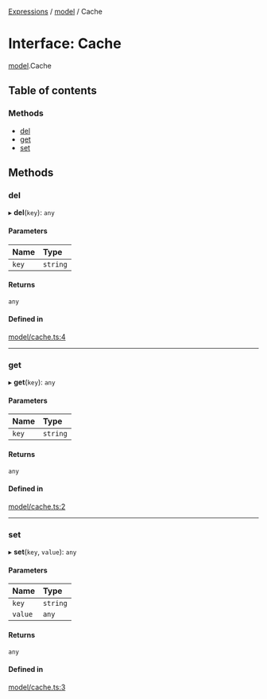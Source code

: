 [Expressions](../README.md) / [model](../modules/model.md) / Cache

# Interface: Cache

[model](../modules/model.md).Cache

## Table of contents

### Methods

- [del](model.Cache.md#del)
- [get](model.Cache.md#get)
- [set](model.Cache.md#set)

## Methods

### del

▸ **del**(`key`): `any`

#### Parameters

| Name | Type |
| :------ | :------ |
| `key` | `string` |

#### Returns

`any`

#### Defined in

[model/cache.ts:4](https://github.com/FlavioLionelRita/js-expressions/blob/15d1765/src/lib/model/cache.ts#L4)

___

### get

▸ **get**(`key`): `any`

#### Parameters

| Name | Type |
| :------ | :------ |
| `key` | `string` |

#### Returns

`any`

#### Defined in

[model/cache.ts:2](https://github.com/FlavioLionelRita/js-expressions/blob/15d1765/src/lib/model/cache.ts#L2)

___

### set

▸ **set**(`key`, `value`): `any`

#### Parameters

| Name | Type |
| :------ | :------ |
| `key` | `string` |
| `value` | `any` |

#### Returns

`any`

#### Defined in

[model/cache.ts:3](https://github.com/FlavioLionelRita/js-expressions/blob/15d1765/src/lib/model/cache.ts#L3)
